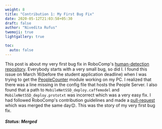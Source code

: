 ```yaml
---
weight: 8
title: "Contribution 1: My First Bug Fix"
date: 2020-05-12T21:03:58+05:30
draft: false
author: "Nivedita Rufus"
twemoji: true
lightgallery: true

toc:
  auto: false
---
```


This post is about my very first bug fix in RoboComp's [human-detection repository](https://github.com/robocomp/human-detection). Everybody starts with a very small bug, so did I. I found this issue on March 16(before the student application deadline) when I was trying to get the [PeopleCounter](https://github.com/robocomp/human-detection/tree/master/components/peopleCounter) module working on my PC. I realized that there was a line missing in the config file that hosts the People Server. I also found that a path to `MobileNetSSD_deploy.caffemodel` and `MobileNetSSD_deploy.prototxt` was incorrect which was a very easy fix. I had followed RoboComp's contribution guidelines and made a [pull-request](https://github.com/robocomp/human-detection/pull/2) which was merged the same day:relieved:. This was the story of my very first bug fix.

##### Status: Merged